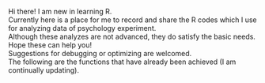 Hi there! I am new in learning R.  
Currently here is a place for me to record and share the R codes which I use for analyzing data of psychology experiment.  
Although these analyzes are not advanced, they do satisfy the basic needs. Hope these can help you!  
Suggestions for debugging or optimizing are welcomed.  
The following are the functions that have already been achieved (I am continually updating).
